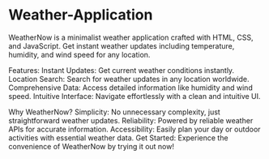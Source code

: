 # Weather-Application
WeatherNow is a minimalist weather application crafted with HTML, CSS, and JavaScript. Get instant weather updates including temperature, humidity, and wind speed for any location.

Features:
Instant Updates: Get current weather conditions instantly.
Location Search: Search for weather updates in any location worldwide.
Comprehensive Data: Access detailed information like humidity and wind speed.
Intuitive Interface: Navigate effortlessly with a clean and intuitive UI.

Why WeatherNow?
Simplicity: No unnecessary complexity, just straightforward weather updates.
Reliability: Powered by reliable weather APIs for accurate information.
Accessibility: Easily plan your day or outdoor activities with essential weather data.
Get Started:
Experience the convenience of WeatherNow by trying it out now!
